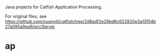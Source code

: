 Java projects for Catfish Application Processing.

For original files, see https://github.com/xuanyili/catfish/tree/2d8adf2e29bd6c622820e3a13f54b27a095a9ea9/src/Server
# ap
